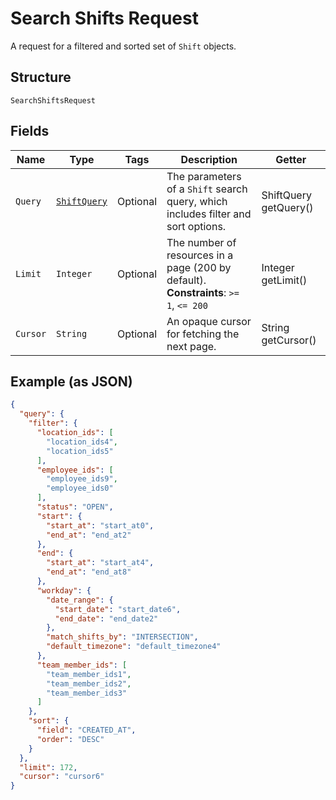 
# Search Shifts Request

A request for a filtered and sorted set of `Shift` objects.

## Structure

`SearchShiftsRequest`

## Fields

| Name | Type | Tags | Description | Getter |
|  --- | --- | --- | --- | --- |
| `Query` | [`ShiftQuery`](/doc/models/shift-query.md) | Optional | The parameters of a `Shift` search query, which includes filter and sort options. | ShiftQuery getQuery() |
| `Limit` | `Integer` | Optional | The number of resources in a page (200 by default).<br>**Constraints**: `>= 1`, `<= 200` | Integer getLimit() |
| `Cursor` | `String` | Optional | An opaque cursor for fetching the next page. | String getCursor() |

## Example (as JSON)

```json
{
  "query": {
    "filter": {
      "location_ids": [
        "location_ids4",
        "location_ids5"
      ],
      "employee_ids": [
        "employee_ids9",
        "employee_ids0"
      ],
      "status": "OPEN",
      "start": {
        "start_at": "start_at0",
        "end_at": "end_at2"
      },
      "end": {
        "start_at": "start_at4",
        "end_at": "end_at8"
      },
      "workday": {
        "date_range": {
          "start_date": "start_date6",
          "end_date": "end_date2"
        },
        "match_shifts_by": "INTERSECTION",
        "default_timezone": "default_timezone4"
      },
      "team_member_ids": [
        "team_member_ids1",
        "team_member_ids2",
        "team_member_ids3"
      ]
    },
    "sort": {
      "field": "CREATED_AT",
      "order": "DESC"
    }
  },
  "limit": 172,
  "cursor": "cursor6"
}
```

